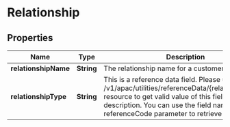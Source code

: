 # Relationship

## Properties
Name | Type | Description | Notes
------------ | ------------- | ------------- | -------------
**relationshipName** | **String** | The relationship name for a customer |  [optional]
**relationshipType** | **String** | This is a reference data field. Please use /v1/apac/utilities/referenceData/{relationshipType} resource to get valid value of this field with description. You can use the field name as the referenceCode parameter to retrieve the values. |  [optional]

